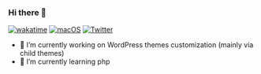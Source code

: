 ### Hi there 👋

[![wakatime](https://wakatime.com/badge/user/abbec783-d621-4486-8bc3-6a065ee4e542.svg)](https://wakatime.com/@abbec783-d621-4486-8bc3-6a065ee4e542) [![macOS](https://svgshare.com/i/ZjP.svg)](https://svgshare.com/i/ZjP.svg) [![Twitter](https://badgen.net/badge/icon/twitter?icon=twitter&label=%40ironicmoka)](https://twitter.com/ironicmoka)



- 🔭 I’m currently working on WordPress themes customization (mainly via child themes)
- 🌱 I’m currently learning php
<!--
**ironicmoka/ironicmoka** is a ✨ _special_ ✨ repository because its `README.md` (this file) appears on your GitHub profile.

Here are some ideas to get you started:

- 🔭 I’m currently working on ...
- 🌱 I’m currently learning ...
- 👯 I’m looking to collaborate on ...
- 🤔 I’m looking for help with ...
- 💬 Ask me about ...
- 📫 How to reach me: ...
- 😄 Pronouns: ...
- ⚡ Fun fact: ...
-->
